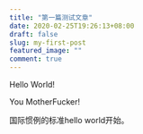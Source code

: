 ```yaml
---
title: "第一篇测试文章"
date: 2020-02-25T19:26:13+08:00
draft: false
slug: my-first-post
featured_image: ""
comment: true
---
```


Hello World!

You MotherFucker!

国际惯例的标准hello world开始。